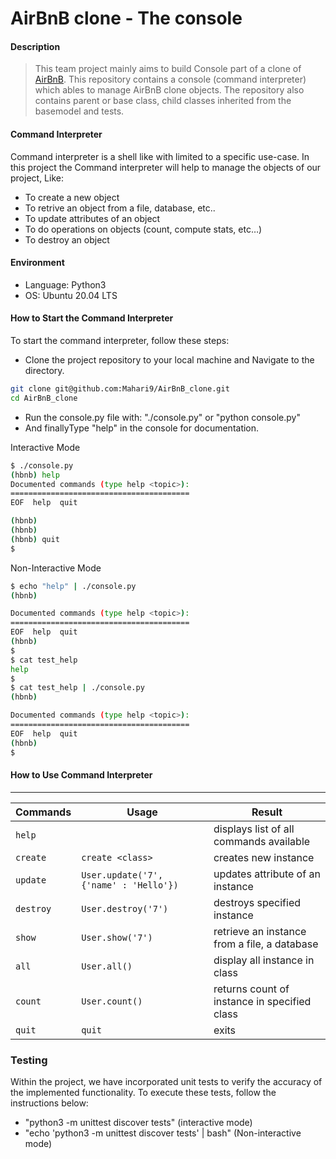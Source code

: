 # AirBnB clone - The console

#### Description
> This team project mainly aims to build Console part of a clone of [AirBnB](https://www.airbnb.com/). 
> This repository contains a console (command interpreter) which ables to manage AirBnB clone objects.
> The repository also contains parent or base class, child classes inherited from the basemodel and tests.
#### Command Interpreter
Command interpreter is a shell like with limited to a specific use-case. In this project the Command interpreter will help to manage the objects of our project, Like:
* To create a new object
* To retrive an object from a file, database, etc..
* To update attributes of an object
* To do operations on objects (count, compute stats, etc…)
* To destroy an object

#### Environment
* Language: Python3
* OS: Ubuntu 20.04 LTS

#### How to Start the Command Interpreter
To start the command interpreter, follow these steps:
- Clone the project repository to your local machine and Navigate to the directory.
 ```bash
git clone git@github.com:Mahari9/AirBnB_clone.git
cd AirBnB_clone
```
- Run the console.py file with: "./console.py" or "python console.py"
- And finallyType "help" in the console for documentation.

Interactive Mode
```bash
$ ./console.py
(hbnb) help
Documented commands (type help <topic>):
========================================
EOF  help  quit

(hbnb)
(hbnb)
(hbnb) quit
$
```
Non-Interactive Mode
```bash
$ echo "help" | ./console.py
(hbnb)

Documented commands (type help <topic>):
========================================
EOF  help  quit
(hbnb)
$
$ cat test_help
help
$
$ cat test_help | ./console.py
(hbnb)

Documented commands (type help <topic>):
========================================
EOF  help  quit
(hbnb)
$
```

#### How to Use Command Interpreter
---
| Commands  |        Usage                                  | Result                                        |
| --------- | --------------------------------------------- | ------------------------------------------    |
| `help`    |                                               | displays list of all commands available       |
| `create`  | `create <class>`                              | creates new instance                          |
| `update`  | `User.update('7', {'name' : 'Hello'})`        | updates attribute of an instance              |
| `destroy` | `User.destroy('7')`                           | destroys specified instance                   |
| `show`    | `User.show('7')`                              | retrieve an instance  from a file, a database |
| `all`     | `User.all()`                                  | display all instance  in class                |
| `count`   | `User.count()`                                | returns count of instance  in specified class |
| `quit`    | `quit`                                        | exits                                         |

### Testing
Within the project, we have incorporated unit tests to verify the accuracy of the implemented functionality. To execute these tests, follow the instructions below:
- "python3 -m unittest discover tests" (interactive mode)
- "echo 'python3 -m unittest discover tests' | bash" (Non-interactive mode)

